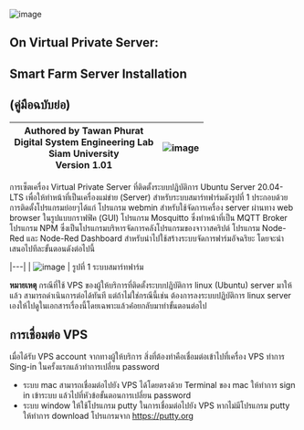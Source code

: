 ![image](https://user-images.githubusercontent.com/37249027/218273460-1c18a18e-b4a5-4b00-b155-feb20d4cb7b7.png)

 
## On Virtual Private Server:
## Smart Farm Server Installation 
## (คู่มือฉบับย่อ)


 | Authored by Tawan Phurat <br> Digital System Engineering Lab <br> Siam University <br> Version 1.01 | ![image](https://user-images.githubusercontent.com/37249027/218273504-f589e290-0608-45a8-902a-a9ecec704975.png)  |
| -------- | -------- |

การเซ็ตเครื่อง Virtual Private Server ที่ติดตั้งระบบปฏิบัติการ Ubuntu Server 20.04-LTS เพื่อให้ทำหน้าที่เป็นเครื่องแม่ข่าย (Server) สำหรับระบบสมาร์ทฟาร์มดังรูปที่ 1  ประกอบด้วยการติดตั้งโปรแกรมย่อยๆได้แก่ โปรแกรม webmin สำหรับใช้จัดการเครื่อง server ผ่านทาง web browser ในรูปแบบกราฟฟิค (GUI) โปรแกรม  Mosquitto ซึ่งทำหน้าที่เป็น MQTT Broker โปรแกรม NPM ซึ่งเป็นโปรแกรมบริหารจัดการคลังโปรแกรมของจาวาสคริปต์  โปรแกรม Node-Red และ  Node-Red Dashboard สำหรับนำไปใช้สร้างระบบจัดการฟาร์มอัจฉริยะ โดยจะนำเสนอไปทีละขั้นตอนดังต่อไปนี้


|---|
| ![image](https://user-images.githubusercontent.com/37249027/219899900-5cbf238b-282d-4a11-a07d-d19354315b3e.png) |
รูปที่ 1 ระบบสมาร์ทฟาร์ม

**หมายเหตุ**  กรณีที่ใช้ VPS ของผู้ให้บริการที่ติดตั้งระบบปฎิบัติการ linux (Ubuntu) server มาให้แล้ว สามารถดำเนินการต่อได้ทันที แต่ถ้าไม่ใช่กรณีนี้เช่น ต้องการลงระบบปฏิบัติการ linux server เองให้ไปดูในเอกสารเรื่องนี้โดยเฉพาะแล้วค่่อยกลับมาทำขั้นตอนต่อไป


## การเชื่อมต่อ VPS 

  เมื่อได้รับ VPS account จากทางผู้ให้บริการ สิ่งที่ต้องทำคือเชื่อมต่อเข้าไปที่เครื่อง VPS ทำการ Sing-in ในครั้งแรกแล้วทำการเปลี่ยน password 

* ระบบ mac สามารถเชื่อมต่อไปยัง VPS ได้โดยตรงด้วย Terminal ของ mac ให้ทำการ sign in เข้าระบบ แล้วไปที่หัวข้อขั้นตอนการเปลี่ยน password
* ระบบ window ให้ใช้โปรแกรม putty ในการเชื่อมต่อไปยัง  VPS  หากไม่มีโปรแกรม putty ให้ทำการ download โปรแกรมจาก https://putty.org



